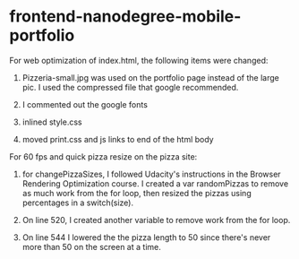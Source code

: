 frontend-nanodegree-mobile-portfolio
====================================

For web optimization of index.html, the following items were changed:

1. Pizzeria-small.jpg was used on the portfolio page instead of the large pic.  I used the compressed file that google recommended.

2. I commented out the google fonts

3. inlined style.css

4. moved print.css and js links to end of the html body


For 60 fps and quick pizza resize on the pizza site:

1. for changePizzaSizes, I followed Udacity's instructions in the Browser Rendering Optimization course.  I created a var randomPizzas to remove as much work from the for loop, then resized the pizzas using percentages in a switch(size).

2. On line 520, I created another variable to remove work from the for loop.

3. On line 544 I lowered the the pizza length to 50 since there's never more than 50 on the screen at a time.